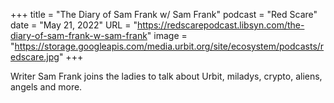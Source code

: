 +++
title = "The Diary of Sam Frank w/ Sam Frank"
podcast = "Red Scare"
date = "May 21, 2022"
URL = "https://redscarepodcast.libsyn.com/the-diary-of-sam-frank-w-sam-frank"
image = "https://storage.googleapis.com/media.urbit.org/site/ecosystem/podcasts/redscare.jpg"
+++

Writer Sam Frank joins the ladies to talk about Urbit, miladys, crypto, aliens, angels and more.

